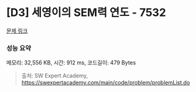 # [D3] 세영이의 SEM력 연도 - 7532 

[문제 링크](https://swexpertacademy.com/main/code/problem/problemDetail.do?contestProbId=AWooplJ60l8DFARx) 

### 성능 요약

메모리: 32,556 KB, 시간: 912 ms, 코드길이: 479 Bytes



> 출처: SW Expert Academy, https://swexpertacademy.com/main/code/problem/problemList.do